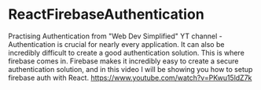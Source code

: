 # ReactFirebaseAuthentication
Practising Authentication from  "Web Dev Simplified" YT channel - Authentication is crucial for nearly every application. It can also be incredibly difficult to create a good authentication solution. This is where firebase comes in. Firebase makes it incredibly easy to create a secure authentication solution, and in this video I will be showing you how to setup firebase auth with React. https://www.youtube.com/watch?v=PKwu15ldZ7k

